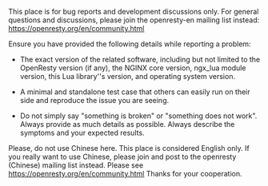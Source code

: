 This place is for bug reports and development discussions only. For general questions and
discussions, please join the openresty-en mailing list instead: https://openresty.org/en/community.html

Ensure you have provided the following details while reporting a problem:

* The exact version of the related software, including but not limited to the OpenResty version
(if any), the NGINX core version, ngx_lua module version, this Lua library''s version,
and operating system version.

* A minimal and standalone test case that others can easily run on their side and
reproduce the issue you are seeing.

* Do not simply say "something is broken" or "something does not work". Always provide
as much details as possible. Always describe the symptoms and your expected results.

Please, do not use Chinese here. This place is considered English only. If you
really want to use Chinese, please join and post to the openresty (Chinese)
mailing list instead. Please see https://openresty.org/en/community.html Thanks for
your cooperation.
